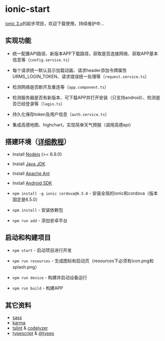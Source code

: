 # ionic-start

[ionic 3.x](http://ionicframework.com/docs/)的起步项目，欢迎下载使用，持续维护中...

## 实现功能

- 统一配置API路径、新版本APP下载路径，获取是否连接网络、获取APP基本信息等（`config.service.ts`）

- 每个请求统一默认显示加载动画、请求header添加令牌属性URMS_LOGIN_TOKEN、请求错误统一处理等（`request.service.ts`）

- 检测网络是否断开及重连等（`app.component.ts`）

- 检测服务器是否有新版本、可下载APP并打开安装（只支持android）、检测是否已经登录等（`login.ts`）

- 持久化保存token及用户信息（`auth.service.ts`）

- 集成高德地图、highchart，实现简单天气预报（调用高德api）

## 搭建环境（[详细教程](./SETUP.md)）

- Install [Nodejs](https://nodejs.org/zh-cn/) (>= 6.9.0)

- Install [Java JDK ](http://www.oracle.com/technetwork/java/javase/downloads/jdk8-downloads-2133151.html)

- Install [Apache Ant](http://mirror.tcpdiag.net/apache//ant/binaries/apache-ant-1.9.4-bin.zip)

- Install [Android SDK]( http://developer.android.com/sdk/index.html)

- `npm install -g ionic cordova@6.5.0` - 安装全局的ionic和cordova（版本固定是6.5.0）

- `npm install` - 安装依赖包

- `npm run add` - 添加安卓平台

## 启动和构建项目

- `npm start` - 启动项目进行开发

- `npm run resources` - 生成图标和启动页（resources下必须有icon.png和splash.png）

- `npm run device` - 构建并启动设备运行

- `npm run build` - 构建APP

## 其它资料

- [sass](http://sass-lang.com/)
- [karma](https://karma-runner.github.io/1.0/index.html)
- [tslint](https://palantir.github.io/tslint/) & [codelyzer](https://github.com/mgechev/codelyzer)
- [typescript](https://www.typescriptlang.org/) & [@types](https://www.npmjs.com/~types)

